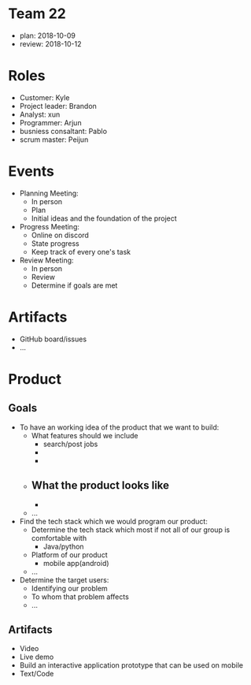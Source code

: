 # Team 22
- plan: 2018-10-09
- review: 2018-10-12

# Roles
- Customer: Kyle
- Project leader: Brandon
- Analyst: xun
- Programmer: Arjun
- busniess consaltant: Pablo
- scrum master: Peijun

# Events
- Planning Meeting:
    - In person
    - Plan
    - Initial ideas and the foundation of the project
- Progress Meeting:
    - Online on discord
    - State progress
    - Keep track of every one's task
- Review Meeting:
    - In person
    - Review
    - Determine if goals are met

# Artifacts

- GitHub board/issues
- ...

# Product

## Goals
- To have an working idea of the product that we want to build:
    - What features should we include
        - search/post jobs
        - 
        - 
    - What the product looks like
        - 
        - 
    - ...
- Find the tech stack which we would program our product:
    - Determine the tech stack which most if not all of our group is comfortable with
        - Java/python
    - Platform of our product
        - mobile app(android)
    - ...
- Determine the target users:
    - Identifying our problem
    - To whom that problem affects
    - ...

## Artifacts
- Video
- Live demo
- Build an interactive application prototype that can be used on mobile
- Text/Code
